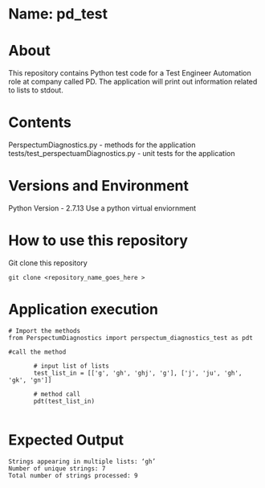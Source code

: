 # Name: pd_test

# About
This repository contains Python test code for a Test Engineer Automation role at company called PD. The application will print out information related to lists to stdout.


# Contents
PerspectumDiagnostics.py - methods for the application
tests/test_perspectuamDiagnostics.py - unit tests for the application


# Versions and Environment
Python Version - 2.7.13
Use a python virtual enviornment

# How to use this repository

Git clone this repository
```
git clone <repository_name_goes_here >
```

# Application execution
```
# Import the methods
from PerspectumDiagnostics import perspectum_diagnostics_test as pdt

#call the method

       # input list of lists
       test_list_in = [['g', 'gh', 'ghj', 'g'], ['j', 'ju', 'gh', 'gk', 'gn']]

       # method call
       pdt(test_list_in)


```

# Expected Output
```
Strings appearing in multiple lists: ‘gh’
Number of unique strings: 7
Total number of strings processed: 9
```